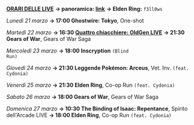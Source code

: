 <b><u>ORARI DELLE LIVE</u></b>
<b>→ panoramica: <a href="https://trello.com/b/iKwdSGf3/sabaku">link</a></b>
<b>→ Elden Ring:</b> <code>f3ll0ws</code>

<i>Lunedì 21 marzo</i>
<b>→ 17:00 Ghostwire: Tokyo</b>, One-shot

<i>Martedì 22 marzo </i>
<b>→ 16:30 <a href="https://www.twitch.tv/oldgenproject">Quattro chiacchiere: OldGen LIVE</a></b>
<b>→ 21:30 Gears of War</b>, Gears of War Saga

<i>Mercoledì 23 marzo</i>
<b>→ 18:00 Inscryption</b> <code>(Blind Run)</code>

<i>Giovedì 24 marzo</i>
<b>→ 21:30 Leggende Pokémon: Arceus</b>, Vet. Inv. <code>(feat. Cydonia)</code>

<i>Venerdì 25 marzo</i>
<b>→ 21:30 Elden Ring</b>, Co-op Run <code>(feat. Cydonia)</code>

<i>Sabato 26 marzo</i>
<b>→ 18:00 Gears of War</b>, Gears of War Saga

<i>Domenica 27 marzo</i>
<b>→ 10:30 The Binding of Isaac: Repentance</b>, Spirito dell'Arcade LIVE
<b>→ 18:00 Elden Ring</b>, Co-op Run <code>(feat. Cydonia)</code>
